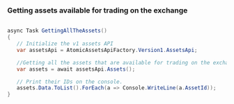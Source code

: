 ### Getting assets available for trading on the exchange
 ```csharp

async Task GettingAllTheAssets()
{
    // Initialize the v1 assets API
    var assetsApi = AtomicAssetsApiFactory.Version1.AssetsApi;

    //Getting all the assets that are available for trading on the exchange.
    var assets = await assetsApi.Assets();

    // Print their IDs on the console.
    assets.Data.ToList().ForEach(a => Console.WriteLine(a.AssetId));
}

 ```
